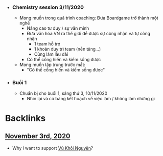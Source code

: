 - ### Chemistry session 3/11/2020
    - Mong muốn trong quá trình coaching: Đưa Boardgame trở thành một nghề
        - Nâng cao tư duy / sự văn minh
        - Đưa văn hóa VN ra thế giới để được sự công nhận và tự công nhận
            - 1 team hỗ trợ
            - 1 khoản duy trì team (nền tảng...)
            - Cùng làm lâu dài
        - Có thể cống hiến và kiếm sống được
    -  Mong muốn tập trung trước mắt:
        - "Có thể cống hiến và kiếm sống được"
- ### Buổi 1
    - Chuẩn bị cho buổi 1, sáng thứ 3, 10/11/2020 
        - Nhìn lại và có bảng kết hoạch về việc làm / không làm những gì

# Backlinks
## [November 3rd, 2020](<November 3rd, 2020.md>)
- Why I want to support [Vũ Khôi Nguyên](<Vũ Khôi Nguyên.md>)?

